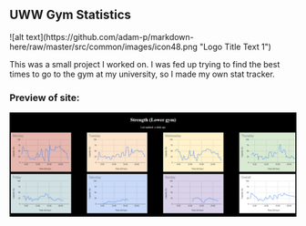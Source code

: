 <h2>UWW Gym Statistics</h2>
![alt text](https://github.com/adam-p/markdown-here/raw/master/src/common/images/icon48.png "Logo Title Text 1")
<p>This was a small project I worked on. I was fed up trying to find the best times to go to the gym at my university, so I made my own stat tracker.</p>

<h3>Preview of site:</h3>
<img src="gymstats.png"/>
